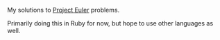 My solutions to [Project Euler](https://projecteuler.net/) problems.

Primarily doing this in Ruby for now, but hope to use other languages as well.
